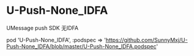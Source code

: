# U-Push-None_IDFA

UMessage push SDK 无IDFA

pod 'U-Push-None_IDFA', :podspec => 'https://github.com/SunnyMxj/U-Push-None_IDFA/blob/master/U-Push-None_IDFA.podspec'
